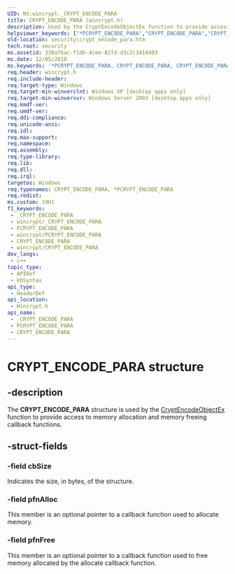 ```yaml
---
UID: NS:wincrypt._CRYPT_ENCODE_PARA
title: CRYPT_ENCODE_PARA (wincrypt.h)
description: Used by the CryptEncodeObjectEx function to provide access to memory allocation and memory freeing callback functions.
helpviewer_keywords: ["*PCRYPT_ENCODE_PARA","CRYPT_ENCODE_PARA","CRYPT_ENCODE_PARA structure [Security]","PCRYPT_ENCODE_PARA","PCRYPT_ENCODE_PARA structure pointer [Security]","_crypto2_crypt_encode_para","security.crypt_encode_para","wincrypt/CRYPT_ENCODE_PARA","wincrypt/PCRYPT_ENCODE_PARA"]
old-location: security\crypt_encode_para.htm
tech.root: security
ms.assetid: 330af6ac-f1db-4cee-81fd-d3c2c341d493
ms.date: 12/05/2018
ms.keywords: '*PCRYPT_ENCODE_PARA, CRYPT_ENCODE_PARA, CRYPT_ENCODE_PARA structure [Security], PCRYPT_ENCODE_PARA, PCRYPT_ENCODE_PARA structure pointer [Security], _crypto2_crypt_encode_para, security.crypt_encode_para, wincrypt/CRYPT_ENCODE_PARA, wincrypt/PCRYPT_ENCODE_PARA'
req.header: wincrypt.h
req.include-header: 
req.target-type: Windows
req.target-min-winverclnt: Windows XP [desktop apps only]
req.target-min-winversvr: Windows Server 2003 [desktop apps only]
req.kmdf-ver: 
req.umdf-ver: 
req.ddi-compliance: 
req.unicode-ansi: 
req.idl: 
req.max-support: 
req.namespace: 
req.assembly: 
req.type-library: 
req.lib: 
req.dll: 
req.irql: 
targetos: Windows
req.typenames: CRYPT_ENCODE_PARA, *PCRYPT_ENCODE_PARA
req.redist: 
ms.custom: 19H1
f1_keywords:
 - _CRYPT_ENCODE_PARA
 - wincrypt/_CRYPT_ENCODE_PARA
 - PCRYPT_ENCODE_PARA
 - wincrypt/PCRYPT_ENCODE_PARA
 - CRYPT_ENCODE_PARA
 - wincrypt/CRYPT_ENCODE_PARA
dev_langs:
 - c++
topic_type:
 - APIRef
 - kbSyntax
api_type:
 - HeaderDef
api_location:
 - Wincrypt.h
api_name:
 - _CRYPT_ENCODE_PARA
 - PCRYPT_ENCODE_PARA
 - CRYPT_ENCODE_PARA
---
```


# CRYPT_ENCODE_PARA structure


## -description

The <b>CRYPT_ENCODE_PARA</b> structure is used by the <a href="/windows/desktop/api/wincrypt/nf-wincrypt-cryptencodeobjectex">CryptEncodeObjectEx</a> function to provide access to memory allocation and memory freeing callback functions.

## -struct-fields

### -field cbSize

Indicates the size, in bytes, of the structure.

### -field pfnAlloc

This member is an optional pointer to a callback function used to allocate memory.

### -field pfnFree

This member is an optional pointer to a callback function used to free memory allocated by the allocate callback function.


